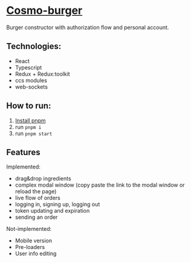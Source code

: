 # [Cosmo-burger](https://totfront.github.io/cosmo-burger/#/)

Burger constructor with authorization flow and personal account.

## Technologies:

- React
- Typescript
- Redux + Redux:toolkit
- ccs modules
- web-sockets

## How to run:

1. [Install pnpm](https://pnpm.io/installation)
2. run `pnpm i`
3. run `pnpm start`

## Features

Implemented:

- drag&drop ingredients
- complex modal window (copy paste the link to the modal window or reload the page)
- live flow of orders
- logging in, signing up, logging out
- token updating and expiration
- sending an order

Not-implemented:

- Mobile version
- Pre-loaders
- User info editing
